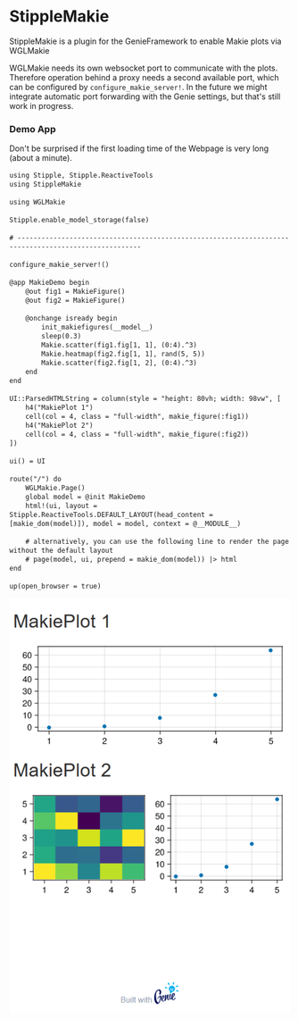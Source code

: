 # StippleMakie

StippleMakie is a plugin for the GenieFramework to enable Makie plots via WGLMakie


WGLMakie needs its own websocket port to communicate with the plots. Therefore operation behind a proxy needs a second available port,
which can be configured by `configure_makie_server!`. In the future we might integrate automatic port forwarding with the Genie settings, but that's still work in progress.

### Demo App
Don't be surprised if the first loading time of the Webpage is very long (about a minute).
```
using Stipple, Stipple.ReactiveTools
using StippleMakie

using WGLMakie

Stipple.enable_model_storage(false)

# -----------------------------------------------------------------------------------------------------

configure_makie_server!()

@app MakieDemo begin
    @out fig1 = MakieFigure()
    @out fig2 = MakieFigure()

    @onchange isready begin
        init_makiefigures(__model__)
        sleep(0.3)
        Makie.scatter(fig1.fig[1, 1], (0:4).^3)
        Makie.heatmap(fig2.fig[1, 1], rand(5, 5))
        Makie.scatter(fig2.fig[1, 2], (0:4).^3)
    end
end

UI::ParsedHTMLString = column(style = "height: 80vh; width: 98vw", [
    h4("MakiePlot 1")
    cell(col = 4, class = "full-width", makie_figure(:fig1))
    h4("MakiePlot 2")
    cell(col = 4, class = "full-width", makie_figure(:fig2))
])

ui() = UI

route("/") do
    WGLMakie.Page()
    global model = @init MakieDemo    
    html!(ui, layout = Stipple.ReactiveTools.DEFAULT_LAYOUT(head_content = [makie_dom(model)]), model = model, context = @__MODULE__)

    # alternatively, you can use the following line to render the page without the default layout
    # page(model, ui, prepend = makie_dom(model)) |> html
end

up(open_browser = true)
```
![Form](docs/demoapp.png)